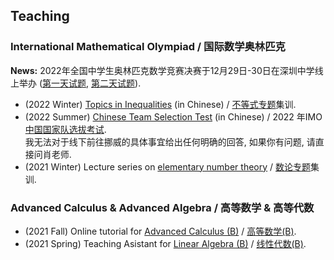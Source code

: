 ## Teaching

### International Mathematical Olympiad / 国际数学奥林匹克

**News:** 2022                 年全国中学生奥林匹克数学竞赛决赛于12月29日-30日在深圳中学线上举办 ([第一天试题](./miscellanea/1229B.pdf), [第二天试题](./miscellanea/1230A.pdf)).

- (2022 Winter) [Topics in Inequalities](./ineq/ineq.md) (in Chinese) / [不等式专题](./ineq/ineq.md)集训.
- (2022 Summer) [Chinese Team Selection Test](./miscellanea/2022集训队二期终稿.pdf) (in Chinese) / 2022 年IMO[中国国家队选拔考试](./miscellanea/2022集训队二期终稿.pdf). <br/>
  我无法对于线下前往挪威的具体事宜给出任何明确的回答, 如果你有问题, 请直接问肖老师.
- (2021 Winter) Lecture series on [elementary number theory](./imont/imont.md) / [数论专题](./imont/imont.md)集训.


### Advanced Calculus & Advanced Algebra / 高等数学 & 高等代数

- (2021 Fall) Online tutorial for [Advanced Calculus (B)](./cal2021/cal2021.md) / [高等数学(B)](./cal2021/cal2021.md).
- (2021 Spring) Teaching Asistant for [Linear Algebra (B)](./la2021.md) / [线性代数(B)](./la2021.md).


